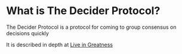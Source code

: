 # What is The Decider Protocol?
The Decider Protocol is a protocol for coming to group consensus on decisions quickly

It is described in depth at [Live in Greatness](https://liveingreatness.com/core-protocols/decider/)
